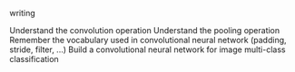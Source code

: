 writing

Understand the convolution operation
Understand the pooling operation
Remember the vocabulary used in convolutional neural network (padding, stride, filter, ...)
Build a convolutional neural network for image multi-class classification
